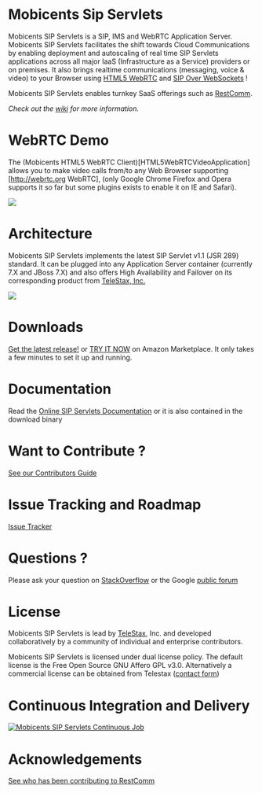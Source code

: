 Mobicents Sip Servlets
============

Mobicents SIP Servlets is a SIP, IMS and WebRTC Application Server. 
Mobicents SIP Servlets facilitates the shift towards Cloud Communications by enabling deployment and autoscaling of real time SIP Servlets applications across all major IaaS (Infrastructure as a Service) providers or on premises.
It also brings realtime communications (messaging, voice & video) to your Browser using [HTML5 WebRTC](http://webrtc.org) and [SIP Over WebSockets](http://tools.ietf.org/html/rfc7118) !

Mobicents SIP Servlets enables turnkey SaaS offerings such as [RestComm](http://www.restcomm.com).

*Check out the [wiki](https://github.com/Mobicents/sip-servlets/wiki/Welcome) for more information.*

WebRTC Demo
========
The (Mobicents HTML5 WebRTC Client)[HTML5WebRTCVideoApplication] allows you to make video calls from/to any Web Browser supporting [http://webrtc.org WebRTC], (only Google Chrome Firefox and Opera supports it so far but some plugins exists to enable it on IE and Safari).

![](http://telestax.wpengine.netdna-cdn.com/wp-content/uploads/2014/06/alice_and_bob_video_call.jpg)

Architecture
========
Mobicents SIP Servlets implements the latest SIP Servlet v1.1 (JSR 289) standard. It can be plugged into any Application Server container (currently 7.X and JBoss 7.X) and also offers High Availability and Failover on its corresponding product from [TeleStax, Inc.](http://www.telestax.com) 

![](https://raw.githubusercontent.com/wiki/Mobicents/sip-servlets/images/MSS%20WebSockets%20Stack.png)

Downloads
========
[Get the latest release!](https://github.com/Mobicents/sip-servlets/releases) or [TRY IT NOW](https://aws.amazon.com/marketplace/pp/B00G9G94JW/ref=sp_mpg_product_title?ie=UTF8&sr=0-3) on Amazon Marketplace. It only takes a few minutes to set it up and running.

Documentation
========
Read the [Online SIP Servlets Documentation](http://docs.telestax.com/sip-servlets-homepage/) or it is also contained in the download binary

Want to Contribute ? 
========
[See our Contributors Guide](https://github.com/Mobicents/sip-servlets/wiki/Contribute-to-Mobicents-SIP-Servlets)

Issue Tracking and Roadmap
========
[Issue Tracker](https://github.com/Mobicents/sip-servlets/issues)

Questions ?
========
Please ask your question on [StackOverflow](http://stackoverflow.com/search?q=mobicents) or the Google [public forum](http://groups.google.com/group/mobicents-public)

License
========

Mobicents SIP Servlets is lead by [TeleStax](http://www.telestax.com/), Inc. and developed collaboratively by a community of individual and enterprise contributors.

Mobicents SIP Servlets is licensed under dual license policy. The default license is the Free Open Source GNU Affero GPL v3.0. Alternatively a commercial license can be obtained from Telestax ([contact form](http://www.telestax.com/contactus/#InquiryForm))

Continuous Integration and Delivery
========
[![Mobicents SIP Servlets Continuous Job](http://www.cloudbees.com/sites/default/files/Button-Built-on-CB-1.png)](https://mobicents.ci.cloudbees.com/job/MobicentsSipServlets-Release/)

Acknowledgements
========
[See who has been contributing to RestComm](http://www.telestax.com/opensource/acknowledgments/)
